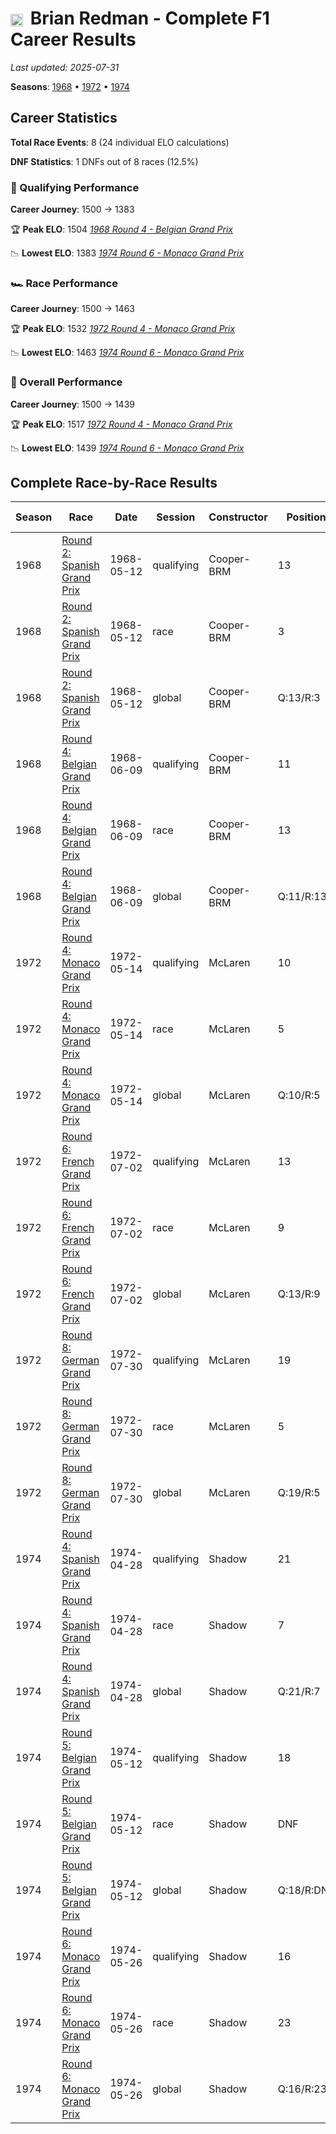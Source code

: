 # <img src="https://upload.wikimedia.org/wikipedia/commons/thumb/8/83/Flag_of_the_United_Kingdom_%283-5%29.svg/512px-Flag_of_the_United_Kingdom_%283-5%29.svg.png?20250726143817" alt="United Kingdom" width="20" height="auto" style="vertical-align: middle; margin-right: 5px;" onerror="this.outerHTML='🇬🇧'; this.style.marginRight='5px';"/> Brian Redman - Complete F1 Career Results

*Last updated: 2025-07-31*

**Seasons**: [1968](../seasons/1968-season-report) • [1972](../seasons/1972-season-report) • [1974](../seasons/1974-season-report)

## Career Statistics

**Total Race Events**: 8 (24 individual ELO calculations)

**DNF Statistics**: 1 DNFs out of 8 races (12.5%)

### 🏁 Qualifying Performance
**Career Journey**: 1500 → 1383

🏆 **Peak ELO**: 1504
   *[1968 Round 4 - Belgian Grand Prix](../seasons/1968-season-report#round-4-belgian-grand-prix)*

📉 **Lowest ELO**: 1383
   *[1974 Round 6 - Monaco Grand Prix](../seasons/1974-season-report#round-6-monaco-grand-prix)*

### 🏎️ Race Performance
**Career Journey**: 1500 → 1463

🏆 **Peak ELO**: 1532
   *[1972 Round 4 - Monaco Grand Prix](../seasons/1972-season-report#round-4-monaco-grand-prix)*

📉 **Lowest ELO**: 1463
   *[1974 Round 6 - Monaco Grand Prix](../seasons/1974-season-report#round-6-monaco-grand-prix)*

### 🌟 Overall Performance
**Career Journey**: 1500 → 1439

🏆 **Peak ELO**: 1517
   *[1972 Round 4 - Monaco Grand Prix](../seasons/1972-season-report#round-4-monaco-grand-prix)*

📉 **Lowest ELO**: 1439
   *[1974 Round 6 - Monaco Grand Prix](../seasons/1974-season-report#round-6-monaco-grand-prix)*


## Complete Race-by-Race Results

| Season | Race | Date | Session | Constructor | Position | Starting ELO | ELO Change | Final ELO | Teammate |
|--------|------|------|---------|-------------|----------|--------------|------------|-----------|----------|
| 1968 | [Round 2: Spanish Grand Prix](../seasons/1968-season-report#round-2-spanish-grand-prix) | 1968-05-12 | qualifying | Cooper-BRM | 13 | 1500 | -31 | 1469 | [<img src="https://upload.wikimedia.org/wikipedia/commons/0/03/Flag_of_Italy.svg" alt="Italy" width="20" height="auto" style="vertical-align: middle; margin-right: 5px;" onerror="this.outerHTML='🇮🇹'; this.style.marginRight='5px';"/> Ludovico Scarfiotti](ludovico-scarfiotti) |
| 1968 | [Round 2: Spanish Grand Prix](../seasons/1968-season-report#round-2-spanish-grand-prix) | 1968-05-12 | race | Cooper-BRM | 3 | 1500 | +29 | 1529 | [<img src="https://upload.wikimedia.org/wikipedia/commons/0/03/Flag_of_Italy.svg" alt="Italy" width="20" height="auto" style="vertical-align: middle; margin-right: 5px;" onerror="this.outerHTML='🇮🇹'; this.style.marginRight='5px';"/> Ludovico Scarfiotti](ludovico-scarfiotti) |
| 1968 | [Round 2: Spanish Grand Prix](../seasons/1968-season-report#round-2-spanish-grand-prix) | 1968-05-12 | global | Cooper-BRM | Q:13/R:3 | 1500 | +11 | 1511 | [<img src="https://upload.wikimedia.org/wikipedia/commons/0/03/Flag_of_Italy.svg" alt="Italy" width="20" height="auto" style="vertical-align: middle; margin-right: 5px;" onerror="this.outerHTML='🇮🇹'; this.style.marginRight='5px';"/> Ludovico Scarfiotti](ludovico-scarfiotti) |
| 1968 | [Round 4: Belgian Grand Prix](../seasons/1968-season-report#round-4-belgian-grand-prix) | 1968-06-09 | qualifying | Cooper-BRM | 11 | 1469 | +36 | 1504 | [<img src="https://upload.wikimedia.org/wikipedia/commons/6/65/Flag_of_Belgium.svg" alt="Belgium" width="20" height="auto" style="vertical-align: middle; margin-right: 5px;" onerror="this.outerHTML='🇧🇪'; this.style.marginRight='5px';"/> Lucien Bianchi](lucien-bianchi) |
| 1968 | [Round 4: Belgian Grand Prix](../seasons/1968-season-report#round-4-belgian-grand-prix) | 1968-06-09 | race | Cooper-BRM | 13 | 1529 | -32 | 1497 | [<img src="https://upload.wikimedia.org/wikipedia/commons/6/65/Flag_of_Belgium.svg" alt="Belgium" width="20" height="auto" style="vertical-align: middle; margin-right: 5px;" onerror="this.outerHTML='🇧🇪'; this.style.marginRight='5px';"/> Lucien Bianchi](lucien-bianchi) |
| 1968 | [Round 4: Belgian Grand Prix](../seasons/1968-season-report#round-4-belgian-grand-prix) | 1968-06-09 | global | Cooper-BRM | Q:11/R:13 | 1511 | -12 | 1499 | [<img src="https://upload.wikimedia.org/wikipedia/commons/6/65/Flag_of_Belgium.svg" alt="Belgium" width="20" height="auto" style="vertical-align: middle; margin-right: 5px;" onerror="this.outerHTML='🇧🇪'; this.style.marginRight='5px';"/> Lucien Bianchi](lucien-bianchi) |
| 1972 | [Round 4: Monaco Grand Prix](../seasons/1972-season-report#round-4-monaco-grand-prix) | 1972-05-14 | qualifying | McLaren | 10 | 1504 | -21 | 1483 | [<img src="https://upload.wikimedia.org/wikipedia/commons/3/3e/Flag_of_New_Zealand.svg" alt="New Zealand" width="20" height="auto" style="vertical-align: middle; margin-right: 5px;" onerror="this.outerHTML='🇳🇿'; this.style.marginRight='5px';"/> Denny Hulme](denny-hulme) |
| 1972 | [Round 4: Monaco Grand Prix](../seasons/1972-season-report#round-4-monaco-grand-prix) | 1972-05-14 | race | McLaren | 5 | 1497 | +35 | 1532 | [<img src="https://upload.wikimedia.org/wikipedia/commons/3/3e/Flag_of_New_Zealand.svg" alt="New Zealand" width="20" height="auto" style="vertical-align: middle; margin-right: 5px;" onerror="this.outerHTML='🇳🇿'; this.style.marginRight='5px';"/> Denny Hulme](denny-hulme) |
| 1972 | [Round 4: Monaco Grand Prix](../seasons/1972-season-report#round-4-monaco-grand-prix) | 1972-05-14 | global | McLaren | Q:10/R:5 | 1499 | +18 | 1517 | [<img src="https://upload.wikimedia.org/wikipedia/commons/3/3e/Flag_of_New_Zealand.svg" alt="New Zealand" width="20" height="auto" style="vertical-align: middle; margin-right: 5px;" onerror="this.outerHTML='🇳🇿'; this.style.marginRight='5px';"/> Denny Hulme](denny-hulme) |
| 1972 | [Round 6: French Grand Prix](../seasons/1972-season-report#round-6-french-grand-prix) | 1972-07-02 | qualifying | McLaren | 13 | 1483 | -17 | 1466 | [<img src="https://upload.wikimedia.org/wikipedia/commons/3/3e/Flag_of_New_Zealand.svg" alt="New Zealand" width="20" height="auto" style="vertical-align: middle; margin-right: 5px;" onerror="this.outerHTML='🇳🇿'; this.style.marginRight='5px';"/> Denny Hulme](denny-hulme) |
| 1972 | [Round 6: French Grand Prix](../seasons/1972-season-report#round-6-french-grand-prix) | 1972-07-02 | race | McLaren | 9 | 1532 | -33 | 1500 | [<img src="https://upload.wikimedia.org/wikipedia/commons/3/3e/Flag_of_New_Zealand.svg" alt="New Zealand" width="20" height="auto" style="vertical-align: middle; margin-right: 5px;" onerror="this.outerHTML='🇳🇿'; this.style.marginRight='5px';"/> Denny Hulme](denny-hulme) |
| 1972 | [Round 6: French Grand Prix](../seasons/1972-season-report#round-6-french-grand-prix) | 1972-07-02 | global | McLaren | Q:13/R:9 | 1517 | -28 | 1489 | [<img src="https://upload.wikimedia.org/wikipedia/commons/3/3e/Flag_of_New_Zealand.svg" alt="New Zealand" width="20" height="auto" style="vertical-align: middle; margin-right: 5px;" onerror="this.outerHTML='🇳🇿'; this.style.marginRight='5px';"/> Denny Hulme](denny-hulme) |
| 1972 | [Round 8: German Grand Prix](../seasons/1972-season-report#round-8-german-grand-prix) | 1972-07-30 | qualifying | McLaren | 19 | 1466 | -18 | 1448 | [<img src="https://upload.wikimedia.org/wikipedia/commons/3/3e/Flag_of_New_Zealand.svg" alt="New Zealand" width="20" height="auto" style="vertical-align: middle; margin-right: 5px;" onerror="this.outerHTML='🇳🇿'; this.style.marginRight='5px';"/> Denny Hulme](denny-hulme) |
| 1972 | [Round 8: German Grand Prix](../seasons/1972-season-report#round-8-german-grand-prix) | 1972-07-30 | race | McLaren | 5 | 1500 | N/A | 1500 | [<img src="https://upload.wikimedia.org/wikipedia/commons/3/3e/Flag_of_New_Zealand.svg" alt="New Zealand" width="20" height="auto" style="vertical-align: middle; margin-right: 5px;" onerror="this.outerHTML='🇳🇿'; this.style.marginRight='5px';"/> Denny Hulme](denny-hulme) |
| 1972 | [Round 8: German Grand Prix](../seasons/1972-season-report#round-8-german-grand-prix) | 1972-07-30 | global | McLaren | Q:19/R:5 | 1489 | -5 | 1484 | [<img src="https://upload.wikimedia.org/wikipedia/commons/3/3e/Flag_of_New_Zealand.svg" alt="New Zealand" width="20" height="auto" style="vertical-align: middle; margin-right: 5px;" onerror="this.outerHTML='🇳🇿'; this.style.marginRight='5px';"/> Denny Hulme](denny-hulme) |
| 1974 | [Round 4: Spanish Grand Prix](../seasons/1974-season-report#round-4-spanish-grand-prix) | 1974-04-28 | qualifying | Shadow | 21 | 1448 | -26 | 1422 | [<img src="https://upload.wikimedia.org/wikipedia/commons/c/c3/Flag_of_France.svg" alt="France" width="20" height="auto" style="vertical-align: middle; margin-right: 5px;" onerror="this.outerHTML='🇫🇷'; this.style.marginRight='5px';"/> Jean-Pierre Jarier](jean-pierre-jarier) |
| 1974 | [Round 4: Spanish Grand Prix](../seasons/1974-season-report#round-4-spanish-grand-prix) | 1974-04-28 | race | Shadow | 7 | 1500 | N/A | 1500 | [<img src="https://upload.wikimedia.org/wikipedia/commons/c/c3/Flag_of_France.svg" alt="France" width="20" height="auto" style="vertical-align: middle; margin-right: 5px;" onerror="this.outerHTML='🇫🇷'; this.style.marginRight='5px';"/> Jean-Pierre Jarier](jean-pierre-jarier) |
| 1974 | [Round 4: Spanish Grand Prix](../seasons/1974-season-report#round-4-spanish-grand-prix) | 1974-04-28 | global | Shadow | Q:21/R:7 | 1484 | -8 | 1476 | [<img src="https://upload.wikimedia.org/wikipedia/commons/c/c3/Flag_of_France.svg" alt="France" width="20" height="auto" style="vertical-align: middle; margin-right: 5px;" onerror="this.outerHTML='🇫🇷'; this.style.marginRight='5px';"/> Jean-Pierre Jarier](jean-pierre-jarier) |
| 1974 | [Round 5: Belgian Grand Prix](../seasons/1974-season-report#round-5-belgian-grand-prix) | 1974-05-12 | qualifying | Shadow | 18 | 1422 | -21 | 1401 | [<img src="https://upload.wikimedia.org/wikipedia/commons/c/c3/Flag_of_France.svg" alt="France" width="20" height="auto" style="vertical-align: middle; margin-right: 5px;" onerror="this.outerHTML='🇫🇷'; this.style.marginRight='5px';"/> Jean-Pierre Jarier](jean-pierre-jarier) |
| 1974 | [Round 5: Belgian Grand Prix](../seasons/1974-season-report#round-5-belgian-grand-prix) | 1974-05-12 | race | Shadow | DNF | 1500 | N/A | 1500 | [<img src="https://upload.wikimedia.org/wikipedia/commons/c/c3/Flag_of_France.svg" alt="France" width="20" height="auto" style="vertical-align: middle; margin-right: 5px;" onerror="this.outerHTML='🇫🇷'; this.style.marginRight='5px';"/> Jean-Pierre Jarier](jean-pierre-jarier) |
| 1974 | [Round 5: Belgian Grand Prix](../seasons/1974-season-report#round-5-belgian-grand-prix) | 1974-05-12 | global | Shadow | Q:18/R:DNF | 1476 | -6 | 1470 | [<img src="https://upload.wikimedia.org/wikipedia/commons/c/c3/Flag_of_France.svg" alt="France" width="20" height="auto" style="vertical-align: middle; margin-right: 5px;" onerror="this.outerHTML='🇫🇷'; this.style.marginRight='5px';"/> Jean-Pierre Jarier](jean-pierre-jarier) |
| 1974 | [Round 6: Monaco Grand Prix](../seasons/1974-season-report#round-6-monaco-grand-prix) | 1974-05-26 | qualifying | Shadow | 16 | 1401 | -18 | 1383 | [<img src="https://upload.wikimedia.org/wikipedia/commons/c/c3/Flag_of_France.svg" alt="France" width="20" height="auto" style="vertical-align: middle; margin-right: 5px;" onerror="this.outerHTML='🇫🇷'; this.style.marginRight='5px';"/> Jean-Pierre Jarier](jean-pierre-jarier) |
| 1974 | [Round 6: Monaco Grand Prix](../seasons/1974-season-report#round-6-monaco-grand-prix) | 1974-05-26 | race | Shadow | 23 | 1500 | -37 | 1463 | [<img src="https://upload.wikimedia.org/wikipedia/commons/c/c3/Flag_of_France.svg" alt="France" width="20" height="auto" style="vertical-align: middle; margin-right: 5px;" onerror="this.outerHTML='🇫🇷'; this.style.marginRight='5px';"/> Jean-Pierre Jarier](jean-pierre-jarier) |
| 1974 | [Round 6: Monaco Grand Prix](../seasons/1974-season-report#round-6-monaco-grand-prix) | 1974-05-26 | global | Shadow | Q:16/R:23 | 1470 | -31 | 1439 | [<img src="https://upload.wikimedia.org/wikipedia/commons/c/c3/Flag_of_France.svg" alt="France" width="20" height="auto" style="vertical-align: middle; margin-right: 5px;" onerror="this.outerHTML='🇫🇷'; this.style.marginRight='5px';"/> Jean-Pierre Jarier](jean-pierre-jarier) |
